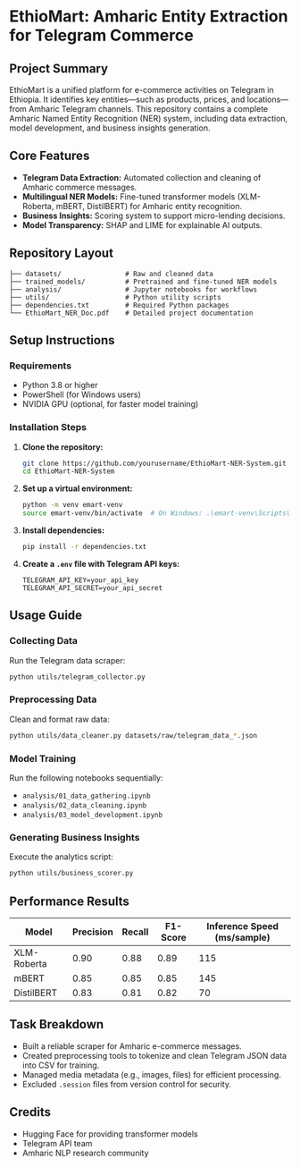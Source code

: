 # EthioMart: Amharic Entity Extraction for Telegram Commerce

## Project Summary

EthioMart is a unified platform for e-commerce activities on Telegram in Ethiopia. It identifies key entities—such as products, prices, and locations—from Amharic Telegram channels. This repository contains a complete Amharic Named Entity Recognition (NER) system, including data extraction, model development, and business insights generation.

## Core Features

- **Telegram Data Extraction:** Automated collection and cleaning of Amharic commerce messages.
- **Multilingual NER Models:** Fine-tuned transformer models (XLM-Roberta, mBERT, DistilBERT) for Amharic entity recognition.
- **Business Insights:** Scoring system to support micro-lending decisions.
- **Model Transparency:** SHAP and LIME for explainable AI outputs.

## Repository Layout

```
├── datasets/                # Raw and cleaned data
├── trained_models/          # Pretrained and fine-tuned NER models
├── analysis/                # Jupyter notebooks for workflows
├── utils/                   # Python utility scripts
├── dependencies.txt         # Required Python packages
└── EthioMart_NER_Doc.pdf    # Detailed project documentation
```

## Setup Instructions

### Requirements

- Python 3.8 or higher
- PowerShell (for Windows users)
- NVIDIA GPU (optional, for faster model training)

### Installation Steps

1. **Clone the repository:**
    ```sh
    git clone https://github.com/yourusername/EthioMart-NER-System.git
    cd EthioMart-NER-System
    ```

2. **Set up a virtual environment:**
    ```sh
    python -m venv emart-venv
    source emart-venv/bin/activate  # On Windows: .\emart-venv\Scripts\activate
    ```

3. **Install dependencies:**
    ```sh
    pip install -r dependencies.txt
    ```

4. **Create a `.env` file with Telegram API keys:**
    ```
    TELEGRAM_API_KEY=your_api_key
    TELEGRAM_API_SECRET=your_api_secret
    ```

## Usage Guide

### Collecting Data

Run the Telegram data scraper:
```sh
python utils/telegram_collector.py
```

### Preprocessing Data

Clean and format raw data:
```sh
python utils/data_cleaner.py datasets/raw/telegram_data_*.json
```

### Model Training

Run the following notebooks sequentially:

- `analysis/01_data_gathering.ipynb`
- `analysis/02_data_cleaning.ipynb`
- `analysis/03_model_development.ipynb`

### Generating Business Insights

Execute the analytics script:
```sh
python utils/business_scorer.py
```

## Performance Results

| Model       | Precision | Recall | F1-Score | Inference Speed (ms/sample) |
|-------------|-----------|--------|----------|-----------------------------|
| XLM-Roberta | 0.90      | 0.88   | 0.89     | 115                         |
| mBERT       | 0.85      | 0.85   | 0.85     | 145                         |
| DistilBERT  | 0.83      | 0.81   | 0.82     | 70                          |

## Task Breakdown

- Built a reliable scraper for Amharic e-commerce messages.
- Created preprocessing tools to tokenize and clean Telegram JSON data into CSV for training.
- Managed media metadata (e.g., images, files) for efficient processing.
- Excluded `.session` files from version control for security.

## Credits

- Hugging Face for providing transformer models
- Telegram API team
- Amharic NLP research community
